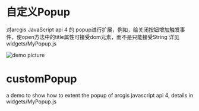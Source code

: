 # 自定义Popup

对arcgis JavaScript api 4 的 popup进行扩展，例如，给关闭按钮增加触发事件，使open方法中的title属性可接受dom元素，而不是只能接受String
详见 widgets/MyPopup.js

![demo picture](https://github.com/Baozi926/customPopup/blob/master/screenshot.png?raw=true)


# customPopup

a demo to show how to extent the popup of arcgis javascript api 4, details in widgets/MyPopup.js


